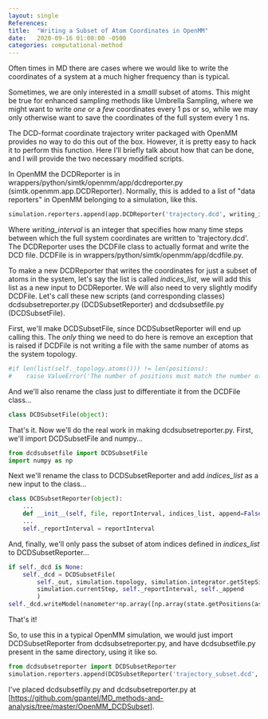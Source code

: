 ```yaml
---
layout: single
References:
title:  "Writing a Subset of Atom Coordinates in OpenMM"
date:   2020-09-16 01:00:00 -0500
categories: computational-method
---
```


Often times in MD there are cases where we would like to write the coordinates of a system at a much higher frequency than is typical.  



Sometimes, we are only interested in a *smalll* subset of atoms. This might be true for enhanced sampling methods like Umbrella Sampling, where we might want to write *one* or a *few* coordinates every 1 ps or so, while we may only otherwise want to save the coordinates of the full system every 1 ns.

The DCD-format coordinate trajectory writer packaged with OpenMM provides no way to do this out of the box. However, it is pretty easy to hack it to perform this function. Here I'll briefly talk about how that can be done, and I will provide the two necessary modified scripts.

In OpenMM the DCDReporter is in wrappers/python/simtk/openmm/app/dcdreporter.py (simtk.openmm.app.DCDReporter). Normally, this is added to a list of "data reporters" in OpenMM belonging to a simulation, like this.

```python
simulation.reporters.append(app.DCDReporter('trajectory.dcd', writing_interval))
```

Where *writing_interval* is an integer that specifies how many time steps between which the full system coordinates are written to 'trajectory.dcd'. The DCDReporter uses the DCDFile class to actually format and write the DCD file. DCDFile is in wrappers/python/simtk/openmm/app/dcdfile.py.



To make a new DCDReporter that writes the coordinates for just a subset of atoms in the system, let's say the list is called *indices_list*, we will add this list as a new input to DCDReporter. We will also need to very slightly modify DCDFile. Let's call these new scripts (and corresponding classes) dcdsubsetreporter.py (DCDSubsetReporter) and dcdsubsetfile.py (DCDSubsetFile).

First, we'll make DCDSubsetFile, since DCDSubsetReporter will end up calling this. The *only* thing we need to do here is remove an exception that is raised if DCDFile is not writing a file with the same number of atoms as the system topology.

```python
#if len(list(self._topology.atoms())) != len(positions):
#    raise ValueError('The number of positions must match the number of atoms')
```

And we'll also rename the class just to differentiate it from the DCDFile class...

```python
class DCDSubsetFile(object):
```



That's it. Now we'll do the real work in making dcdsubsetreporter.py. First, we'll import DCDSubsetFile and numpy...

```python
from dcdsubsetfile import DCDSubsetFile
import numpy as np
```

Next we'll rename the class to DCDSubsetReporter and add *indices_list* as a new input to the class...

```python
class DCDSubsetReporter(object):
    ...
    def __init__(self, file, reportInterval, indices_list, append=False, enforcePeriodicBox=None):
    ...
    self._reportInterval = reportInterval
```

And, finally, we'll only pass the subset of atom indices defined in *indices_list* to DCDSubsetReporter...

```python
if self._dcd is None:
    self._dcd = DCDSubsetFile(
        self._out, simulation.topology, simulation.integrator.getStepSize(),
        simulation.currentStep, self._reportInterval, self._append
        )
self._dcd.writeModel(nanometer*np.array([np.array(state.getPositions(asNumpy=True)[x]) for x in self._indices_list]), periodicBoxVectors=state.getPeriodicBoxVectors())
```

That's it!



So, to use this in a typical OpenMM simulation, we would just import DCDSubsetReporter from dcdsubsetreporter.py, and have dcdsubsetfile.py present in the same directory, using it like so.

```python
from dcdsubsetreporter import DCDSubsetReporter
simulation.reporters.append(DCDSubsetReporter('trajectory_subset.dcd', subset_writing_interval, indices_list))
```



I've placed dcdsubsetfily.py and dcdsubsetreporter.py at [https://github.com/gpantel/MD_methods-and-analysis/tree/master/OpenMM_DCDSubset].